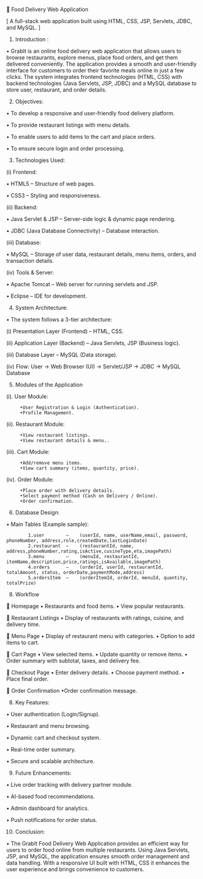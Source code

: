 🚀 Food Delivery Web Application

[ A full-stack web application built using HTML, CSS, JSP, Servlets, JDBC, and MySQL. ]

1. Introduction :

  • GrabIt is an online food delivery web application that allows users to browse restaurants, explore menus, place food orders, and get them delivered conveniently. The application provides a smooth and user-friendly interface for customers to order their favorite meals online in just a few clicks. The system integrates frontend technologies (HTML, CSS) with backend technologies (Java Servlets, JSP, JDBC) and a MySQL database to store user, restaurant, and order details.

2. Objectives:

 • To develop a responsive and user-friendly food delivery platform.

 • To provide restaurant listings with menu details.

 • To enable users to add items to the cart and place orders.

 • To ensure secure login and order processing.

3. Technologies Used:

 (i) Frontend:

  • HTML5 – Structure of web pages.

  • CSS3 – Styling and responsiveness.

 (ii) Backend:

  • Java Servlet & JSP – Server-side logic & dynamic page rendering.

  • JDBC (Java Database Connectivity) – Database interaction.

 (iii) Database:

  • MySQL – Storage of user data, restaurant details, menu items, orders, and transaction details.

 (iv) Tools & Server:

  • Apache Tomcat – Web server for running servlets and JSP.

  • Eclipse – IDE for development.

4. System Architecture:

 • The system follows a 3-tier architecture:

  (i) Presentation Layer (Frontend) – HTML, CSS.

  (ii) Application Layer (Backend) – Java Servlets, JSP (Business logic).

  (iii) Database Layer – MySQL (Data storage).

  (iv) Flow: User → Web Browser (UI) → Servlet/JSP → JDBC → MySQL Database

5. Modules of the Application

  (i). User Module:

         •User Registration & Login (Authentication).
         •Profile Management.

  (ii). Restaurant Module:

         •View restaurant listings.
         •View restaurant details & menu..

  (iii). Cart Module:

         •Add/remove menu items.
         •View cart summary (items, quantity, price).

  (iv). Order Module:

         •Place order with delivery details.
         •Select payment method (Cash on Delivery / Online).
         •Order confirmation.


6. Database Design:

  • Main Tables (Example sample):

            1.user        –    (userId, name, userName,email, password, phoneNumber, address,role,createdDate,lastLoginDate)
            2.restaurant  –    (restaurantId, name, address,phoneNumber,rating,isActive,cusineType,eta,imagePath)
            3.menu        –    (menuId, restaurantId, itemName,description,price,ratings,isAvailable,imagePath)
            4.orders      –    (orderId, userId, restaurantId, totalAmount, status, orderDate,paymentMode,address)
            5.ordersItem  –    (orderItemId, orderId, menuId, quantity, totalPrize)
8. Workflow

  🔹 Homepage
         • Restaurants and food items.
         • View popular restaurants.
 
  🔹 Restaurant Listings
         • Display of restaurants with ratings, cuisine, and delivery time.
 
  🔹 Menu Page
         • Display of restaurant menu with categories.
         • Option to add items to cart.
         
  🔹 Cart Page
         • View selected items.
         • Update quantity or remove items.
         • Order summary with subtotal, taxes, and delivery fee.
         
  🔹 Checkout Page
         • Enter delivery details.
         • Choose payment method.
         • Place final order.
         
  🔹 Order Confirmation
         •Order confirmation message.
       
         
8. Key Features:

  • User authentication (Login/Signup). 

  • Restaurant and menu browsing.

  • Dynamic cart and checkout system.

  • Real-time order summary.

  • Secure and scalable architecture.

9. Future Enhancements:

  • Live order tracking with delivery partner module.

  • AI-based food recommendations.

  • Admin dashboard for analytics.

  • Push notifications for order status.

10. Conclusion:

  • The GrabIt Food Delivery Web Application provides an efficient way for users to order food online from multiple restaurants. Using Java Servlets, JSP, and MySQL, the application ensures smooth order management and data handling. With a responsive UI built with HTML, CSS it enhances the user experience and brings convenience to customers.

